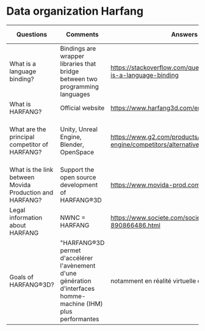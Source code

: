 # Data organization Harfang

| Questions                                               	| Comments                                                                                                       	| Answers                                                                   	| Sources                          	| Last update              	| Validation                              	| Second answers                                       	| Sources                          	| Last update 	| Validation                              	|
|---------------------------------------------------------	|----------------------------------------------------------------------------------------------------------------	|---------------------------------------------------------------------------	|----------------------------------	|--------------------------	|-----------------------------------------	|------------------------------------------------------	|----------------------------------	|-------------	|-----------------------------------------	|
| What is a language binding?                             	| Bindings are wrapper libraries that bridge between two programming languages                                   	| https://stackoverflow.com/questions/25865/what-is-a-language-binding      	| https://stackoverflow.com        	| 2012                     	| validated ! very old answer !           	|                                                      	|                                  	|             	|                                         	|
| What is HARFANG?                                        	| Official website                                                                                               	| https://www.harfang3d.com/en_US/                                          	| https://www.harfang3d.com/       	| /                        	| validated                               	| https://www.linkedin.com/company/harfang3d/          	| https://www.linkedin.com/        	| /           	| validated                               	|
| What are the principal competitor of HARFANG?           	| Unity, Unreal Engine, Blender, OpenSpace                                                                       	| https://www.g2.com/products/visual3d-game-engine/competitors/alternatives 	| /www.g2.com                      	| 2022-2023                	| not validated, need more research on it 	| https://alternativeto.net/software/harfang-3d/       	| https://alternativeto.net        	| 11/01/2023  	| not validated, need more research on it 	|
| What is the link between Movida Production and HARFANG? 	| Support the open source development of HARFANG®3D                                                              	| https://www.movida-prod.com/en/about-us/                                  	| https://www.movida-prod.com/     	| /                        	| validated                               	|                                                      	|                                  	|             	|                                         	|
| Legal information about HARFANG                         	| NWNC = HARFANG                                                                                                 	| https://www.societe.com/societe/nwnc-890866486.html                       	| https://www.societe.com          	| ~2020                    	| validated                               	| https://www.harfang3d.com/en_US/legal                	| https://www.harfang3d.com/en_US/ 	| /           	| validated                               	|
| Goals of  HARFANG®3D?                                   	| "HARFANG®3D permet d'accélérer l'avènement d'une génération d'interfaces homme-machine (IHM) plus performantes 	| notamment en réalité virtuelle ou augmentée                               	| pour les secteurs de l'industrie 	| de la recherche médicale 	| des applications militaires..."""       	| https://www.linkedin.com/in/philippe-herber-9787929/ 	| https://www.linkedin.com         	| /           	| validated                               	|